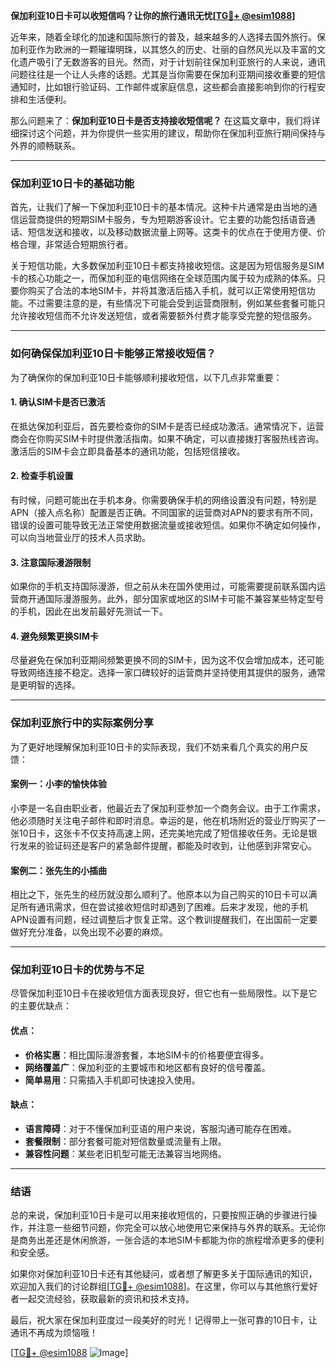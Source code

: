 **保加利亚10日卡可以收短信吗？让你的旅行通讯无忧[[TG💪+ @esim1088](https://t.me/s/esim1088)]**

近年来，随着全球化的加速和国际旅行的普及，越来越多的人选择去国外旅行。保加利亚作为欧洲的一颗璀璨明珠，以其悠久的历史、壮丽的自然风光以及丰富的文化遗产吸引了无数游客的目光。然而，对于计划前往保加利亚旅行的人来说，通讯问题往往是一个让人头疼的话题。尤其是当你需要在保加利亚期间接收重要的短信通知时，比如银行验证码、工作邮件或家庭信息，这些都会直接影响到你的行程安排和生活便利。

那么问题来了：**保加利亚10日卡是否支持接收短信呢？** 在这篇文章中，我们将详细探讨这个问题，并为你提供一些实用的建议，帮助你在保加利亚旅行期间保持与外界的顺畅联系。

---

### **保加利亚10日卡的基础功能**

首先，让我们了解一下保加利亚10日卡的基本情况。这种卡片通常是由当地的通信运营商提供的短期SIM卡服务，专为短期游客设计。它主要的功能包括语音通话、短信发送和接收，以及移动数据流量上网等。这类卡的优点在于使用方便、价格合理，非常适合短期旅行者。

关于短信功能，大多数保加利亚10日卡都支持接收短信。这是因为短信服务是SIM卡的核心功能之一，而保加利亚的电信网络在全球范围内属于较为成熟的体系。只要你购买了合法的本地SIM卡，并将其激活后插入手机，就可以正常使用短信功能。不过需要注意的是，有些情况下可能会受到运营商限制，例如某些套餐可能只允许接收短信而不允许发送短信，或者需要额外付费才能享受完整的短信服务。

---

### **如何确保保加利亚10日卡能够正常接收短信？**

为了确保你的保加利亚10日卡能够顺利接收短信，以下几点非常重要：

#### **1. 确认SIM卡是否已激活**
在抵达保加利亚后，首先要检查你的SIM卡是否已经成功激活。通常情况下，运营商会在你购买SIM卡时提供激活指南。如果不确定，可以直接拨打客服热线咨询。激活后的SIM卡会立即具备基本的通讯功能，包括短信接收。

#### **2. 检查手机设置**
有时候，问题可能出在手机本身。你需要确保手机的网络设置没有问题，特别是APN（接入点名称）配置是否正确。不同国家的运营商对APN的要求有所不同，错误的设置可能导致无法正常使用数据流量或接收短信。如果你不确定如何操作，可以向当地营业厅的技术人员求助。

#### **3. 注意国际漫游限制**
如果你的手机支持国际漫游，但之前从未在国外使用过，可能需要提前联系国内运营商开通国际漫游服务。此外，部分国家或地区的SIM卡可能不兼容某些特定型号的手机，因此在出发前最好先测试一下。

#### **4. 避免频繁更换SIM卡**
尽量避免在保加利亚期间频繁更换不同的SIM卡，因为这不仅会增加成本，还可能导致网络连接不稳定。选择一家口碑较好的运营商并坚持使用其提供的服务，通常是更明智的选择。

---

### **保加利亚旅行中的实际案例分享**

为了更好地理解保加利亚10日卡的实际表现，我们不妨来看几个真实的用户反馈：

#### **案例一：小李的愉快体验**
小李是一名自由职业者，他最近去了保加利亚参加一个商务会议。由于工作需求，他必须随时关注电子邮件和即时消息。幸运的是，他在机场附近的营业厅购买了一张10日卡，这张卡不仅支持高速上网，还完美地完成了短信接收任务。无论是银行发来的验证码还是客户的紧急邮件提醒，都能及时收到，让他感到非常安心。

#### **案例二：张先生的小插曲**
相比之下，张先生的经历就没那么顺利了。他原本以为自己购买的10日卡可以满足所有通讯需求，但在尝试接收短信时却遇到了困难。后来才发现，他的手机APN设置有问题，经过调整后才恢复正常。这个教训提醒我们，在出国前一定要做好充分准备，以免出现不必要的麻烦。

---

### **保加利亚10日卡的优势与不足**

尽管保加利亚10日卡在接收短信方面表现良好，但它也有一些局限性。以下是它的主要优缺点：

#### **优点：**
- **价格实惠**：相比国际漫游套餐，本地SIM卡的价格要便宜得多。
- **网络覆盖广**：保加利亚的主要城市和地区都有良好的信号覆盖。
- **简单易用**：只需插入手机即可快速投入使用。

#### **缺点：**
- **语言障碍**：对于不懂保加利亚语的用户来说，客服沟通可能存在困难。
- **套餐限制**：部分套餐可能对短信数量或流量有上限。
- **兼容性问题**：某些老旧机型可能无法兼容当地网络。

---

### **结语**

总的来说，保加利亚10日卡是可以用来接收短信的，只要按照正确的步骤进行操作，并注意一些细节问题，你完全可以放心地使用它来保持与外界的联系。无论你是商务出差还是休闲旅游，一张合适的本地SIM卡都能为你的旅程增添更多的便利和安全感。

如果你对保加利亚10日卡还有其他疑问，或者想了解更多关于国际通讯的知识，欢迎加入我们的讨论群组[[TG💪+ @esim1088](https://t.me/s/esim1088)]。在这里，你可以与其他旅行爱好者一起交流经验，获取最新的资讯和技术支持。

最后，祝大家在保加利亚度过一段美好的时光！记得带上一张可靠的10日卡，让通讯不再成为烦恼哦！

[[TG💪+ @esim1088](https://t.me/s/esim1088) ![Image](https://i.postimg.cc/4NQfJmqS/Snipaste-2025-05-13-00-14-12.png)]